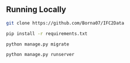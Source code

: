 
## Running Locally

```bash
git clone https://github.com/Borna07/IFC2Data
```

```bash
pip install -r requirements.txt
```

```bash
python manage.py migrate
```

```bash
python manage.py runserver
```
